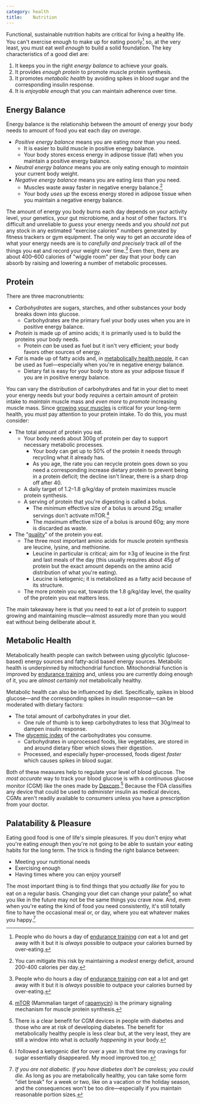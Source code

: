 ```yaml
---
category: health
title:    Nutrition
---
```


Functional, sustainable nutrition habits are critical for living a healthy life.
You can't exercise enough to make up for eating poorly[^1] so, at the very least, you must eat _well enough_ to build a solid foundation.
The key characteristics of a good diet are:

1. It keeps you in the right _energy balance_ to achieve your goals.
2. It provides _enough protein_ to promote muscle protein synthesis.
3. It promotes _metabolic health_ by avoiding spikes in blood sugar and the corresponding insulin response.
4. It is _enjoyable enough_ that you can maintain adherence over time.

## Energy Balance

Energy balance is the relationship between the amount of energy your body needs to amount of food you eat each day _on average_.

- _Positive energy balance_ means you are eating _more_ than you need.
    - It is easier to build muscle in positive energy balance.
    - Your body stores excess energy in adipose tissue (fat) when you maintain a positive energy balance.
- _Neutral energy balance_ means you are only eating enough to _maintain_ your current body weight.
- _Negative energy balance_ means you are eating _less_ than you need.
    - Muscles waste away faster in negative energy balance.[^2]
    - Your body _uses up_ the excess energy stored in adipose tissue when you maintain a negative energy balance.

The amount of energy you body burns each day depends on your activity level, your genetics, your gut microbiome, and a host of other factors.
It's difficult and unreliable to _guess_ your energy needs and you _should not_ put any stock in any estimated "exercise calories" numbers generated by fitness trackers or gym equipment.
The only way to get an _accurate_ idea of what your energy needs are is to _carefully and precisely_ track _all_ of the things you eat and record your weight over time.[^1]
Even then, there are about 400–600 calories of "wiggle room" per day that your body can absorb by raising and lowering a number of metabolic processes.

## Protein

There are three macronutrients:

- _Carbohydrates_ are sugars, starches, and other substances your body breaks down into glucose.
    - Carbohydrates are the primary fuel your body uses when you are in positive energy balance.
- _Protein_ is made up of amino acids; it is primarily used is to build the proteins your body needs.
    - Protein _can_ be used as fuel but it isn't very efficient; your body favors other sources of energy.
- _Fat_ is made up of fatty acids and, in [metabolically health people][1], it can be used as fuel—especially when you're in negative energy balance.
    - Dietary fat is easy for your body to store as your adipose tissue if you are in positive energy balance.

You can vary the distribution of carbohydrates and fat in your diet to meet your energy needs but your body _requires_ a certain amount of protein intake to _maintain_ muscle mass and _even more_ to _promote_ increasing muscle mass.
Since [growing your muscles][2] is critical for your long-term health, you _must_ pay attention to your protein intake.
To do this, you must consider:

- The total amount of protein you eat.
    - Your body needs about 300g of protein per day to support necessary metabolic processes.
        - Your body can get up to 50% of the protein it needs through recycling what it already has.
        - As you age, the rate you can recycle protein goes down so you need a corresponding increase dietary protein to prevent being in a protein deficit; the decline isn't linear, there is a sharp drop off after 40.
    - A daily target of 1.2–1.8 g/kg/day of protein maximizes muscle protein synthesis.
    - A serving of protein that you're digesting is called a bolus.
        - The _minimum_ effective size of a bolus is around 25g; smaller servings don't activate mTOR.[^3]
        - The _maximum_ effective size of a bolus is around 60g; any more is discarded as waste.
- The "[quality][3]" of the protein you eat.
    - The three most important amino acids for muscle protein synthesis are leucine, lysine, and methionine.
        - Leucine in particular is critical; aim for ≥3g of leucine in the first and last meals of the day (this usually requires about 45g of protein but the exact amount depends on the amino acid distribution of what you're eating).
        - Leucine is ketogenic; it is metabolized as a fatty acid because of its structure.
    - The more protein you eat, towards the 1.8 g/kg/day level, the quality of the protein you eat matters less.

The main takeaway here is that you need to eat a _lot_ of protein to support growing and maintaining muscle—almost assuredly more than you would eat without being deliberate about it.

## Metabolic Health

Metabolically health people can switch between using glycolytic (glucose-based) energy sources and fatty-acid based energy sources.
Metabolic health is underpinned by mitochondrial function.
Mitochondrial function is improved by [endurance training][4] and, unless you are currently doing enough of it, you are _almost certainly not_ metabolically healthy.

Metabolic health can also be influenced by diet.
Specifically, spikes in blood glucose—and the corresponding spikes in insulin response—can be moderated with dietary factors:

- The total amount of carbohydrates in your diet.
    - One rule of thumb is to keep carbohydrates to less that 30g/meal to dampen insulin response.
- The [glycemic index][5] of the carbohydrates you consume.
    - Carbohydrates in unprocessed foods, like vegetables, are stored in and around dietary fiber which slows their digestion.
    - Processed, and especially hyper-processed, foods digest _faster_ which causes spikes in blood sugar.

Both of these measures help to regulate your level of blood glucose.
The _most accurate_ way to track your blood glucose is with a continuous glucose monitor (CGM) like the ones made by [Dexcom][6].[^4]
Because the FDA classifies any device that could be used to _administer_ insulin as medical devices, CGMs aren't readily available to consumers unless you have a prescription from your doctor.

## Palatability & Pleasure

Eating good food is one of life's simple pleasures.
If you don't enjoy what you're eating _enough_ then you're not going to be able to sustain your eating habits for the long term.
The trick is finding the right balance between:

- Meeting your nutritional needs
- Exercising enough
- Having times where you can enjoy yourself

The most important thing is to find things that you _actually like_ for you to eat on a regular basis.
Changing your diet can change your palate[^5] so what you like in the future may not be the same things you crave now.
And, even when you're eating the kind of food you need consistently, it's still totally fine to have the occasional meal or, or day, where you eat whatever makes you happy.[^6]

[^1]: People who do hours a day of [endurance training][4] _can_ eat a lot and get away with it but it is _always_ possible to outpace your calories burned by over-eating.
[^2]: You can mitigate this risk by maintaining a _modest_ energy deficit, around 200-400 calories per day.
[^3]: [mTOR][7] (Mammalian target of [rapamycin][8]) is the primary signaling mechanism for muscle protein synthesis.
[^4]: There is a clear benefit for CGM devices in people with diabetes and those who are at risk of developing diabetes. The benefit for metabolically healthy people is less clear but, at the very least, they are still a window into what is _actually happening_ in your body.
[^5]: I followed a ketogenic diet for over a year. In that time my cravings for sugar essentially disappeared. My mood improved too.
[^6]: _If you are not diabetic. If you have diabetes don't be careless; you could die._ As long as you are metabolically healthy, you can take some form "diet break" for a week or two, like on a vacation or the holiday season, and the consequences won't be too dire—especially if you maintain reasonable portion sizes.

[^1]: This is exactly how [MacroFactor][9] works. I have had a great experience using that app to both loose and maintain weight.

[1]: /codex/nutiriton/#metabolic-health
[2]: /codex/strengh-training/
[3]: https://en.wikipedia.org/wiki/Protein_quality
[4]: /codex/endurance-training/
[5]: https://en.wikipedia.org/wiki/Glycemic_index
[6]: https://www.dexcom.com/en-us
[7]: https://en.wikipedia.org/wiki/MTOR
[8]: https://en.wikipedia.org/wiki/Sirolimus
[9]: https://macrofactorapp.com